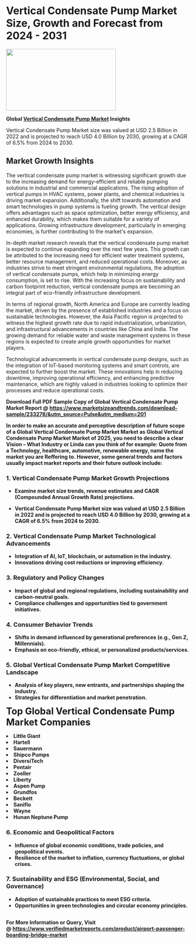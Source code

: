 <H1>Vertical Condensate Pump Market Size, Growth and Forecast from 2024 - 2031</H1><img class="aligncenter size-medium wp-image-584254" src="https://thirdeyenews.in/wp-content/uploads/2024/09/Global-Market-Research-300x168.jpeg" alt="" width="300" height="168" /><p><strong>Global&nbsp;<a href="https://www.marketsizeandtrends.com/download-sample/233278/&amp;utm_source=Pulse&amp;utm_medium=201">Vertical Condensate Pump Market</a> Insights</strong></p><p>Vertical Condensate Pump Market size was valued at USD 2.5 Billion in 2022 and is projected to reach USD 4.0 Billion by 2030, growing at a CAGR of 6.5% from 2024 to 2030.</p><p><h2>Market Growth Insights</h2> <p>The vertical condensate pump market is witnessing significant growth due to the increasing demand for energy-efficient and reliable pumping solutions in industrial and commercial applications. The rising adoption of vertical pumps in HVAC systems, power plants, and chemical industries is driving market expansion. Additionally, the shift towards automation and smart technologies in pump systems is fueling growth. The vertical design offers advantages such as space optimization, better energy efficiency, and enhanced durability, which makes them suitable for a variety of applications. Growing infrastructure development, particularly in emerging economies, is further contributing to the market's expansion.</p> <p><strong></strong></p> <p>In-depth market research reveals that the vertical condensate pump market is expected to continue expanding over the next few years. This growth can be attributed to the increasing need for efficient water treatment systems, better resource management, and reduced operational costs. Moreover, as industries strive to meet stringent environmental regulations, the adoption of vertical condensate pumps, which help in minimizing energy consumption, is set to rise. With the increasing focus on sustainability and carbon footprint reduction, vertical condensate pumps are becoming an integral part of eco-friendly infrastructure development.</p> <p>In terms of regional growth, North America and Europe are currently leading the market, driven by the presence of established industries and a focus on sustainable technologies. However, the Asia Pacific region is projected to witness the highest growth rate due to rapid industrialization, urbanization, and infrastructural advancements in countries like China and India. The growing demand for reliable water and waste management systems in these regions is expected to create ample growth opportunities for market players.</p> <p>Technological advancements in vertical condensate pump designs, such as the integration of IoT-based monitoring systems and smart controls, are expected to further boost the market. These innovations help in reducing downtime, improving operational efficiency, and enhancing predictive maintenance, which are highly valued in industries looking to optimize their processes and reduce operational costs.</p> <p><strong></p><p><span class=""><strong>Download Full PDF Sample Copy of Global Vertical Condensate Pump Market Report</strong> @ <a href="https://www.marketsizeandtrends.com/download-sample/233278/&amp;utm_source=Pulse&amp;utm_medium=201" target="_blank">https://www.marketsizeandtrends.com/download-sample/233278/&amp;utm_source=Pulse&amp;utm_medium=201</a></span></p><p>In order to make an accurate and perceptive description of future scope of a Global&nbsp;Vertical Condensate Pump Market Market as Global&nbsp;Vertical Condensate Pump Market Market of 2025, you need to describe a clear Vision &ndash; What Industry or Linda can you think of for example: Quote from a Technology, healthcare, automotive, renewable energy, name the market you are Reffering to. However, some general trends and factors usually impact market reports and their future outlook include:</p><h3>1.&nbsp;<strong>Vertical Condensate Pump Market Growth Projections</strong></h3><ul><li>Examine market size trends, revenue estimates and CAGR (Compounded Annual Growth Rate) projections.</li><li><p>Vertical Condensate Pump Market size was valued at USD 2.5 Billion in 2022 and is projected to reach USD 4.0 Billion by 2030, growing at a CAGR of 6.5% from 2024 to 2030.</p></li></ul><h3>2.&nbsp;<strong>Vertical Condensate Pump Market Technological Advancements</strong></h3><ul><li>Integration of AI, IoT, blockchain, or automation in the industry.</li><li>Innovations driving cost reductions or improving efficiency.</li></ul><h3>3.&nbsp;<strong>Regulatory and Policy Changes</strong></h3><ul><li>Impact of global and regional regulations, including sustainability and carbon-neutral goals.</li><li>Compliance challenges and opportunities tied to government initiatives.</li></ul><h3>4.&nbsp;<strong>Consumer Behavior Trends</strong></h3><ul><li>Shifts in demand influenced by generational preferences (e.g., Gen Z, Millennials).</li><li>Emphasis on eco-friendly, ethical, or personalized products/services.</li></ul><h3>5.&nbsp;<strong>Global Vertical Condensate Pump Market Competitive Landscape</strong></h3><ul><li>Analysis of key players, new entrants, and partnerships shaping the industry.</li><li>Strategies for differentiation and market penetration.</li></ul><p data-pm-slice="1 1 []"><span style="color: inherit; font-family: inherit; font-size: 25px;">Top Global Vertical Condensate Pump Market Companies</span></p><div class="" data-test-id=""><p><li>Little Giant</li><li> Hartell</li><li> Sauermann</li><li> Shipco Pumps</li><li> DiversiTech</li><li> Pentair</li><li> Zoeller</li><li> Liberty</li><li> Aspen Pump</li><li> Grundfos</li><li> Beckett</li><li> Saniflo</li><li> Wayne</li><li> Hunan Neptune Pump</li></p></div><h3>6.&nbsp;<strong>Economic and Geopolitical Factors</strong></h3><ul><li>Influence of global economic conditions, trade policies, and geopolitical events.</li><li>Resilience of the market to inflation, currency fluctuations, or global crises.</li></ul><h3>7.&nbsp;<strong>Sustainability and ESG (Environmental, Social, and Governance)</strong></h3><ul><li>Adoption of sustainable practices to meet ESG criteria.</li><li>Opportunities in green technologies and circular economy principles.</li></ul><h2><strong style="font-size: 14px;">For More Information or Query, Visit @&nbsp;</strong><a style="background-color: #ffffff; font-size: 14px;" href="https://www.marketsizeandtrends.com/report/vertical-condensate-pump-market/" target="_blank">https://www.verifiedmarketreports.com/product/airport-passenger-boarding-bridge-market</a></h2>
